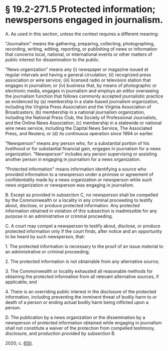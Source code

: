 # § 19.2-271.5 Protected information; newspersons engaged in journalism.

<p>A. As used in this section, unless the context requires a different meaning:</p><p>"Journalism" means the gathering, preparing, collecting, photographing, recording, writing, editing, reporting, or publishing of news or information that concerns local, national, or international events or other matters of public interest for dissemination to the public.</p><p>"News organization" means any (i) newspaper or magazine issued at regular intervals and having a general circulation; (ii) recognized press association or wire service; (iii) licensed radio or television station that engages in journalism; or (iv) business that, by means of photographic or electronic media, engages in journalism and employs an editor overseeing the journalism function that follows commonly accepted journalistic practice as evidenced by (a) membership in a state-based journalism organization, including the Virginia Press Association and the Virginia Association of Broadcasters; (b) membership in a national journalism organization, including the National Press Club, the Society of Professional Journalists, and the Online News Association; (c) membership in a statewide or national wire news service, including the Capital News Service, The Associated Press, and Reuters; or (d) its continuous operation since 1994 or earlier.</p><p>"Newsperson" means any person who, for a substantial portion of his livelihood or for substantial financial gain, engages in journalism for a news organization. "Newsperson" includes any person supervising or assisting another person in engaging in journalism for a news organization.</p><p>"Protected information" means information identifying a source who provided information to a newsperson under a promise or agreement of confidentiality made by a news organization or newsperson while such news organization or newsperson was engaging in journalism.</p><p>B. Except as provided in subsection C, no newsperson shall be compelled by the Commonwealth or a locality in any criminal proceeding to testify about, disclose, or produce protected information. Any protected information obtained in violation of this subsection is inadmissible for any purpose in an administrative or criminal proceeding.</p><p>C. A court may compel a newsperson to testify about, disclose, or produce protected information only if the court finds, after notice and an opportunity to be heard by such newsperson, that:</p><p>1. The protected information is necessary to the proof of an issue material to an administrative or criminal proceeding;</p><p>2. The protected information is not obtainable from any alternative source;</p><p>3. The Commonwealth or locality exhausted all reasonable methods for obtaining the protected information from all relevant alternative sources, if applicable; and</p><p>4. There is an overriding public interest in the disclosure of the protected information, including preventing the imminent threat of bodily harm to or death of a person or ending actual bodily harm being inflicted upon a person.</p><p>D. The publication by a news organization or the dissemination by a newsperson of protected information obtained while engaging in journalism shall not constitute a waiver of the protection from compelled testimony, disclosure, and production provided by subsection B.</p><p>2020, c. <a href='http://lis.virginia.gov/cgi-bin/legp604.exe?201+ful+CHAP0650'>650</a>.</p>
